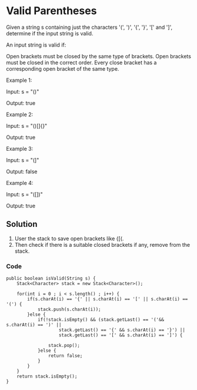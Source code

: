 # Valid Parentheses
Given a string s containing just the characters '(', ')', '{', '}', '[' and ']', determine if the input string is valid.

An input string is valid if:

Open brackets must be closed by the same type of brackets.
Open brackets must be closed in the correct order.
Every close bracket has a corresponding open bracket of the same type.
 

Example 1:

Input: s = "()"

Output: true

Example 2:

Input: s = "()[]{}"

Output: true

Example 3:

Input: s = "(]"

Output: false

Example 4:

Input: s = "([])"

Output: true

## Solution
1. User the stack to save open brackets like {[(.
2. Then check if there is a suitable closed brackets if any, remove from the stack.

### Code
	public boolean isValid(String s) {
		Stack<Character> stack = new Stack<Character>();
		
		for(int i = 0 ; i < s.length() ; i++) {
			if(s.charAt(i) == '{' || s.charAt(i) == '[' || s.charAt(i) == '(') {
				stack.push(s.charAt(i));
			}else {
				if(!stack.isEmpty() && (stack.getLast() == '('&& s.charAt(i) == ')' ||
						stack.getLast() == '{' && s.charAt(i) == '}') || 
						stack.getLast() == '[' && s.charAt(i) == ']') {
					
					stack.pop();
				}else {
					return false;
				}
			}
		}
		return stack.isEmpty();
	}